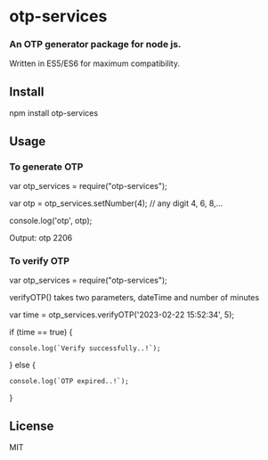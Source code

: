 # otp-services
### An OTP generator package for node js.

Written in ES5/ES6 for maximum compatibility.

## Install

npm install otp-services

## Usage

### To generate OTP

var otp_services = require("otp-services");

var otp = otp_services.setNumber(4);  // any digit 4, 6, 8,...

console.log('otp', otp);

Output: otp 2206

### To verify OTP

var otp_services = require("otp-services");

verifyOTP() takes two parameters, dateTime and number of minutes

var time = otp_services.verifyOTP('2023-02-22 15:52:34', 5);

if (time == true) {

    console.log(`Verify successfully..!`);

} else {

    console.log(`OTP expired..!`);

}

## License

MIT

```